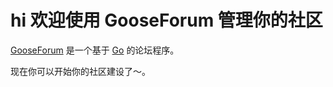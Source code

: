 # hi 欢迎使用 GooseForum 管理你的社区

[GooseForum](https://github.com/leancodebox/GooseForum) 是一个基于 [Go](https://golang.org/) 的论坛程序。  

现在你可以开始你的社区建设了～。 

